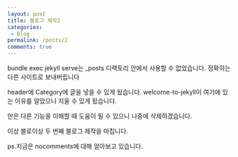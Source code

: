 ```yaml
---
layout: post
title: 블로그 제작2
categories:
 - Blog
permalink: /posts/2
comments: true
---
```


bundle exec jekyll serve는 _posts 디렉토리 안에서 사용할 수 없었습니다. 정확히는 다른 사이트로 보내버립니다

header에 Category에 글을 넣을 수 있게 됬습니다. welcome-to-jekyll이 여기에 있는 이유를 알았으니 지울 수 있게 됬습니다.

만은 다른 기능을 이해할 때 도움이 될 수 있으니 나중에 삭제하겠습니다.

이상 블로이상 두 번째 블로그 제작을 마칩니다.

ps.지금은 nocomments에 대해 알아보고 있습니다.
